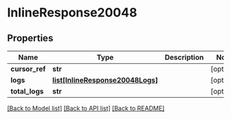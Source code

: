 # InlineResponse20048

## Properties
Name | Type | Description | Notes
------------ | ------------- | ------------- | -------------
**cursor_ref** | **str** |  | [optional] 
**logs** | [**list[InlineResponse20048Logs]**](InlineResponse20048Logs.md) |  | [optional] 
**total_logs** | **str** |  | [optional] 

[[Back to Model list]](../README.md#documentation-for-models) [[Back to API list]](../README.md#documentation-for-api-endpoints) [[Back to README]](../README.md)

